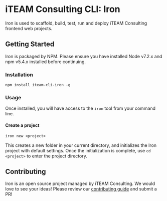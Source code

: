 # iTEAM Consulting CLI: Iron
Iron is used to scaffold, build, test, run and deploy iTEAM Consulting frontend web projects.

## Getting Started
Iron is packaged by NPM.  Please ensure you have installed Node v7.2.x and npm v5.4.x installed before continuing.
### Installation
```
npm install iteam-cli-iron -g
```
### Usage
Once installed, you will have access to the ```iron``` tool from your command line.
#### Create a project
```
iron new <project>
```
This creates a new folder in your current directory, and initializes the Iron project with default settings. Once the initialization is complete, use ```cd <project>``` to enter the project directory.

## Contributing
Iron is an open source project managed by iTEAM Consulting. We would love to see your ideas! Please review our [contributing guide](CONTRIBUTING.md) and submit a PR!
